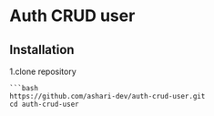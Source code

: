 # Auth CRUD user

## Installation

1.clone repository

    ```bash
    https://github.com/ashari-dev/auth-crud-user.git
    cd auth-crud-user
